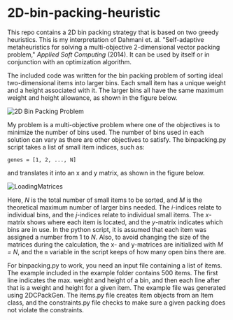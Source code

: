# 2D-bin-packing-heuristic
This repo contains a 2D bin packing strategy that is based on two greedy heuristics.
This is my interpretation of Dahmani et. al. "Self-adaptive metaheuristics for solving
a multi-objective 2-dimensional vector packing problem," *Applied Soft Computing* (2014).
It can be used by itself or in conjunction with an optimization algorithm. 

The included code was written for the bin packing problem of sorting ideal two-dimensional items 
into larger bins. Each small item has a unique weight and a height associated with it. The larger
bins all have the same maximum weight and height allowance, as shown in the figure below.

![2D Bin Packing Problem](https://cloud.githubusercontent.com/assets/20876870/17501716/9de0b3a6-5daf-11e6-856d-c4df9c0df9ad.png)

My problem is a multi-objective problem where one of the objectives is to minimize the number
of bins used. The number of bins used in each solution can vary as there are other objectives 
to satisfy. The binpacking.py script takes a list of small item indices, such as:
```
genes = [1, 2, ..., N]
```
and translates it into an x and y matrix, as shown in the figure below.

![LoadingMatrices](https://cloud.githubusercontent.com/assets/20876870/18411732/9b1cda68-774b-11e6-8610-a693d4f74628.png)

Here, *N* is the total number of small items to be sorted, and *M* is the theoretical maximum number 
of larger bins needed. The *i*-indices relate to individual bins, and the *j*-indices relate to 
individual small items. The *x*-matrix shows where each item is located, and the *y*-matrix indicates
which bins are in use. In the python script, it is assumed that each item was assigned a number from 1 to *N*. Also, to
avoid changing the size of the matrices during the calculation, the x- and y-matrices are 
initialized with *M = N*, and the `m` variable in the script keeps of how many open bins there are.

For binpacking.py to work, you need an input file containing a list of items. The example 
included in the example folder contains 500 items. The first line indicates the max. weight
and height of a bin, and then each line after that is a weight and height for a given item. The
example file was generated using 2DCPackGen.
The items.py file creates item objects from an Item class, and the constraints.py file
checks to make sure a given packing does not violate the constraints.
